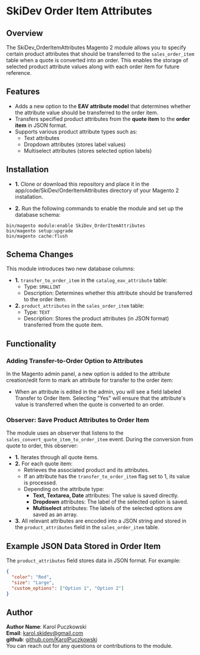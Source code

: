 # SkiDev Order Item Attributes

## Overview

The SkiDev_OrderItemAttributes Magento 2 module allows you to specify certain product attributes that should be transferred to the `sales_order_item` table when a quote is converted into an order. This enables the storage of selected product attribute values along with each order item for future reference.

## Features

- Adds a new option to the **EAV attribute model** that determines whether the attribute value should be transferred to the order item.
- Transfers specified product attributes from the **quote item** to the **order item** in JSON format.
- Supports various product attribute types such as:
  - Text attributes
  - Dropdown attributes (stores label values)
  - Multiselect attributes (stores selected option labels)

## Installation

- **1.** Clone or download this repository and place it in the app/code/SkiDev/OrderItemAttributes directory of your Magento 2 installation.

- **2.** Run the following commands to enable the module and set up the database schema:

```
bin/magento module:enable SkiDev_OrderItemAttributes
bin/magento setup:upgrade
bin/magento cache:flush
```

## Schema Changes

This module introduces two new database columns:

- **1.** `transfer_to_order_item` in the `catalog_eav_attribute` table:
  - Type: `SMALLINT`
  - Description: Determines whether this attribute should be transferred to the order item.
- **2.** `product_attributes` in the `sales_order_item` table:
  - Type: `TEXT`
  - Description: Stores the product attributes (in JSON format) transferred from the quote item.

## Functionality

### Adding Transfer-to-Order Option to Attributes

In the Magento admin panel, a new option is added to the attribute creation/edit form to mark an attribute for transfer to the order item:

- When an attribute is edited in the admin, you will see a field labeled Transfer to Order Item. Selecting "Yes" will ensure that the attribute's value is transferred when the quote is converted to an order.

### Observer: Save Product Attributes to Order Item

The module uses an observer that listens to the `sales_convert_quote_item_to_order_item` event. During the conversion from quote to order, this observer:

- **1.** Iterates through all quote items.
- **2.** For each quote item:
  - Retrieves the associated product and its attributes.
  - If an attribute has the `transfer_to_order_item` flag set to 1, its value is processed.
  - Depending on the attribute type:
    - **Text, Textarea, Date** attributes: The value is saved directly.
    - **Dropdown** attributes: The label of the selected option is saved.
    - **Multiselect** attributes: The labels of the selected options are saved as an array.
- **3.** All relevant attributes are encoded into a JSON string and stored in the `product_attributes` field in the `sales_order_item` table.

## Example JSON Data Stored in Order Item

The `product_attributes` field stores data in JSON format. For example:

```json
{
  "color": "Red",
  "size": "Large",
  "custom_options": ["Option 1", "Option 2"]
}
```

## Author

**Author Name**: Karol Puczkowski\
**Email**: karol.skidev@gmail.com\
**github**: [github.com/KarolPuczkowski](https://github.com/KarolPuczkowski)\
You can reach out for any questions or contributions to the module.
